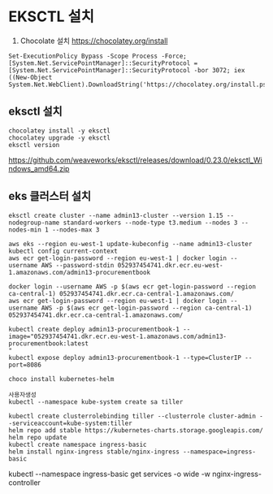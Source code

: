 # EKSCTL 설치
1. Chocolate 설치
https://chocolatey.org/install

```
Set-ExecutionPolicy Bypass -Scope Process -Force; [System.Net.ServicePointManager]::SecurityProtocol = [System.Net.ServicePointManager]::SecurityProtocol -bor 3072; iex ((New-Object System.Net.WebClient).DownloadString('https://chocolatey.org/install.ps1'))

```

## eksctl 설치
```
chocolatey install -y eksctl
chocolatey upgrade -y eksctl
eksctl version

```

https://github.com/weaveworks/eksctl/releases/download/0.23.0/eksctl_Windows_amd64.zip

## eks 클러스터 설치
```
eksctl create cluster --name admin13-cluster --version 1.15 --nodegroup-name standard-workers --node-type t3.medium --nodes 3 --nodes-min 1 --nodes-max 3
```

```
aws eks --region eu-west-1 update-kubeconfig --name admin13-cluster
kubectl config current-context
aws ecr get-login-password --region eu-west-1 | docker login --username AWS --password-stdin 052937454741.dkr.ecr.eu-west-1.amazonaws.com/admin13-procurementbook

docker login --username AWS -p $(aws ecr get-login-password --region ca-central-1) 052937454741.dkr.ecr.ca-central-1.amazonaws.com/
aws ecr get-login-password --region eu-west-1 | docker login --username AWS -p $(aws ecr get-login-password --region ca-central-1) 052937454741.dkr.ecr.ca-central-1.amazonaws.com/

kubectl create deploy admin13-procurementbook-1 --image="052937454741.dkr.ecr.eu-west-1.amazonaws.com/admin13-procurementbook:latest
"
kubectl expose deploy admin13-procurementbook-1 --type=ClusterIP --port=8086

```

```
choco install kubernetes-helm

사용자생성
kubectl --namespace kube-system create sa tiller 

kubectl create clusterrolebinding tiller --clusterrole cluster-admin --serviceaccount=kube-system:tiller
helm repo add stable https://kubernetes-charts.storage.googleapis.com/
helm repo update
kubectl create namespace ingress-basic
helm install nginx-ingress stable/nginx-ingress --namespace=ingress-basic

```

kubectl --namespace ingress-basic get services -o wide -w nginx-ingress-controller